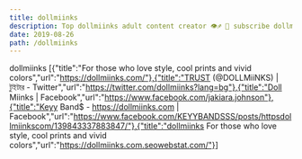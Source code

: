 ```yaml
---
title: dollmiinks
description: Top dollmiinks adult content creator 👁♐️ 👑 subscribe dollmiinks to my porn site below IG dollmiinks
date: 2019-08-26
path: /dollmiinks
---
```


dollmiinks
[{"title":"For those who love style, cool prints and vivid colors","url":"https://dollmiinks.com/"},{"title":"TRUST       (@DOLLMiiNKS) | টুইটার - Twitter","url":"https://twitter.com/dollmiinks?lang=bg"},{"title":"Doll Miinks | Facebook","url":"https://www.facebook.com/jakiara.johnson"},{"title":"Keyy Band$ - https://dollmiinks.com | Facebook","url":"https://www.facebook.com/KEYYBANDSSS/posts/httpsdollmiinkscom/139843337883847/"},{"title":"dollmiinks For those who love style, cool prints and vivid colors","url":"https://dollmiinks.com.seowebstat.com/"}]

